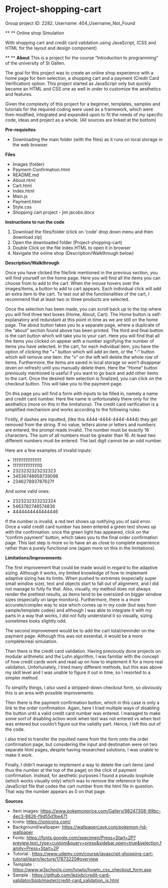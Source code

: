 # Project-shopping-cart
Group project ID: 2282.
Username: 404_Username_Not_Found

**
**
Online shop Simulation

With shopping cart and credit card validation using JavaScript, (CSS and HTML for the layout and design component)

**
**
**About**
This is a project for the course “Introduction to programming” of the university of St Gallen.

The goal for this project was to create an online shop experience with a home page for item selection, a shopping cart and a payment (Credit Card Verification) option. This project started as JavaScript only but quickly became an HTML and CSS one as well in order to customize the aesthetics and features. 

Given the complexity of this project for a beginner, templates, samples and tutorials for the required coding were used as a framework, which were then modified, integrated and expanded upon to fit the needs of my specific code, ideas and project as a whole. (All sources are linked at the bottom)

**Pre-requisites**
- Downloading the main folder (with the files) as it runs on local storage in the web browser. 

**Files**
- Images (folder)
-	Payment-Confirmation.html
- README.md
- About.html
- Cart.html
- Index.html
- Main.js
- Payment.html
- Style.css
- Shopping cart project - jim jacobs.docx

**Instructions to run the code**

1.	Download the files/folder (click on ‘code’ drop down menu and then download zip)
2.	Open the downloaded folder (Project-shopping-cart)
3.	Double Click on the file index.HTML to open it in browser 
4.	Navigate the online shop (Description/Walkthrough below)


**Description/Walkthrough**

Once you have clicked the file/link mentioned in the previous section, you will find yourself on the home page. Here you will find all the items you can choose from to add to the cart. When the mouse hovers over the images/items, a button to add to cart appears. Each individual click will add an extra item to the cart. To test out all the functionalities of the cart, I recommend that at least two or three products are selected. 

Once the selection has been made, you can scroll back up to the top where you will find three text boxes (Home, About, Cart). The Home button is self-explanatory and redundant at this point in time as we are still on the home page.  The about button takes you to a separate page, where a duplicate of the “about” section found above has been printed. The third and final button is the cart button which will take you to your cart. Here you will find that all the items you clicked on appear with a number signifying the number of items you have selected. In the cart, for each individual item, you have the option of clicking the “+” button which will add an item, or the “-“ button which will remove one item. the “x” on the left will delete the whole row of items. Furthermore, the items are saved in local storage so won’t disappear (even on refresh) until you manually delete them. Here the “Home” button previously mentioned is useful if you want to go back and add other items to the cart. Once the desired item selection is finalized, you can click on the checkout button. This will take you to the payment page. 

On this page you will find a form with inputs to be filled in, namely a name and credit card number.
Here the name is unfortunately there only for the aesthetics (more on this in the limitations).  The credit card verification is a simplified mechanism and works according to the following rules: 

Firstly, if dashes are inputted, (like this 4444-4444-4444-4444) they get removed from the string. If no value, letters alone or letters and numbers are entered, the prompt reads invalid. The number must be exactly 16 characters. The sum of all numbers must be greater than 16. At least two different numbers must be entered. The last digit cannot be an odd number. 

Here are a few examples of invalid inputs:
- 1111111111111111
- 1111111111111110 
- 2323232323232323
- 34536748958739098
- 234627893787627f

And some valid ones:

- 2323232323232324
- 5463782746574836
- 4444444444444446


If the number is invalid, a red text shows up notifying you of said error. Once a valid credit card number has been entered a green text shows up with the confirmation. once the green light has appeared, click on the “confirm payment” button, which takes you to the final order confirmation page. This last step is more so to have an as close to complete experience rather than a purely functional one (again more on this in the limitations). 


**Limitations/Improvements**

The first improvement that could be made would in regard to the adaptive sizing. Although it works, my limited knowledge of how to implement adaptive sizing has its limits. When pushed to extremes (especially super small window size), text and objects start to fall out of alignment, and I did not manage to fully fix that. Also, visually, my method does not always render the prettiest results, as items tend to be oversized on bigger window sizes (especially on large monitors). Furthermore, there is a more accurate/complex way to size which comes up in my code (but was from sample/template codes) and although I was able to integrate it with my parts in a way that works, I did not fully understand it so visually, sizing sometimes looks slightly odd.

The second improvement would be to add the cart total/reminder on the payment page. Although this was not essential, it would be a more complete/real simulation. 

Then there is the credit card validation. Having previously done projects on modular arithmetic and the Luhn algorithm, I was familiar with the concept of how credit cards work and read up on how to implement it for a more real validation. Unfortunately, I tried many different methods, but this was above my skill level and I was unable to figure it out in time, so I resorted to a simpler method.

To simplify things, I also used a stripped-down checkout form, so obviously this is an area with possible improvements.

Then there is the payment confirmation button, which in this case is only a link to the order confirmation. Again, here I tried multiple ways of disabling the button until a valid credit card number was entered. I managed to make some sort of disabling action work when text was not entered vs when text was entered but couldn’t figure out the validity part. Hence, I left this out of the code. 

I also tried to transfer the inputted name from the form onto the order confirmation page, but considering the input and destination were on two separate html pages, despite having researched solutions, I was unable to make it work.

Finally, I didn’t manage to implement a way to delete the cart items (and thus the number at the top of the page) on the click of payment confirmation. Instead, for aesthetic purposes I found a pseudo loophole (which works visually only) which was to remove the reference to the JavaScript file that codes the cart number from the html file in question. That way the number appears as 0 on that page. 



**Sources**
- Item images: https://www.pokemonprice.com/Gallery/98247308-89bc-4ec3-8826-f9d55d1be471
- Icons: https://ionicons.com/
- Background/wallpaper: https://wallpapercave.com/pokemon-hd-wallpaper
- Fonts: https://fonts.google.com/specimen/Press+Start+2P?preview.text_type=custom&query=press&sidebar.open=true&selection.family=Press+Start+2P
- Tutorial : https://www.udemy.com/course/javascript-shopping-cart-tutorial/learn/lecture/17873220#overview
- Template : https://www.w3schools.com/howto/howto_css_checkout_form.asp
- Sample : https://github.com/lezixb/credit-card-validator/blob/master/credit-card_validation_js.html
